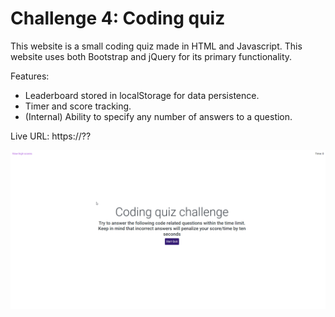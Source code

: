 # Challenge 4: Coding quiz
This website is a small coding quiz made in HTML and Javascript. 
This website uses both Bootstrap and jQuery for its primary functionality.

Features:
- Leaderboard stored in localStorage for data persistence.
- Timer and score tracking.
- (Internal) Ability to specify any number of answers to a question.


Live URL: https://??

<img src="./assets/images/preview.gif" alt="drawing" width="700"/>


